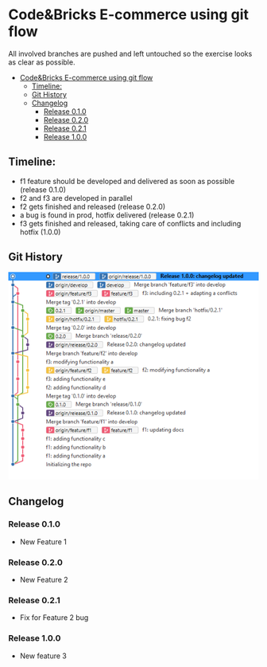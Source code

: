 # Code&Bricks E-commerce using git flow

All involved branches are pushed and left untouched so the exercise looks as clear as possible.

- [Code&Bricks E-commerce using git flow](#codebricks-e-commerce-using-git-flow)
  - [Timeline:](#timeline)
  - [Git History](#git-history)
  - [Changelog](#changelog)
    - [Release 0.1.0](#release-010)
    - [Release 0.2.0](#release-020)
    - [Release 0.2.1](#release-021)
    - [Release 1.0.0](#release-100)

## Timeline:
- f1 feature should be developed and delivered as soon as possible (release 0.1.0)
- f2 and f3 are developed in parallel
- f2 gets finished and released (release 0.2.0)
- a bug is found in prod, hotfix delivered (release 0.2.1)
- f3 gets finished and released, taking care of conflicts and including hotfix (1.0.0)

## Git History
![Git History](git_history.PNG)

## Changelog
### Release 0.1.0
- New Feature 1
### Release 0.2.0
- New Feature 2
### Release 0.2.1
- Fix for Feature 2 bug
### Release 1.0.0
- New feature 3